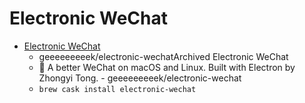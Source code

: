 # Electronic WeChat
- [Electronic WeChat](https://github.com/geeeeeeeeek/electronic-wechat)
  -  geeeeeeeeek/electronic-wechatArchived Electronic WeChat
  - :speech_balloon: A better WeChat on macOS and Linux. Built with Electron by Zhongyi Tong. - geeeeeeeeek/electronic-wechat
  - `brew cask install electronic-wechat`
